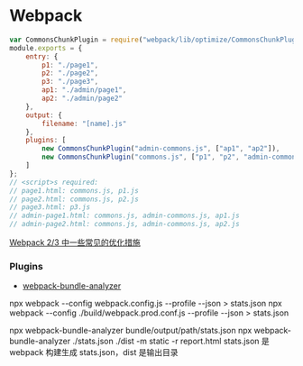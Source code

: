 # Webpack


```javascript
var CommonsChunkPlugin = require("webpack/lib/optimize/CommonsChunkPlugin");
module.exports = {
    entry: {
        p1: "./page1",
        p2: "./page2",
        p3: "./page3",
        ap1: "./admin/page1",
        ap2: "./admin/page2"
    },
    output: {
        filename: "[name].js"
    },
    plugins: [
        new CommonsChunkPlugin("admin-commons.js", ["ap1", "ap2"]),
        new CommonsChunkPlugin("commons.js", ["p1", "p2", "admin-commons.js"])
    ]
};
// <script>s required:
// page1.html: commons.js, p1.js
// page2.html: commons.js, p2.js
// page3.html: p3.js
// admin-page1.html: commons.js, admin-commons.js, ap1.js
// admin-page2.html: commons.js, admin-commons.js, ap2.js
```



[Webpack 2/3 中一些常见的优化措施](https://github.com/dwqs/blog/issues/52)



### Plugins

- [webpack-bundle-analyzer](https://www.npmjs.com/package/webpack-bundle-analyzer)

npx webpack --config webpack.config.js --profile --json > stats.json
npx webpack --config ./build/webpack.prod.conf.js --profile --json > stats.json

npx webpack-bundle-analyzer bundle/output/path/stats.json
npx webpack-bundle-analyzer ./stats.json ./dist -m static -r report.html
stats.json 是 webpack 构建生成 stats.json，dist 是输出目录
